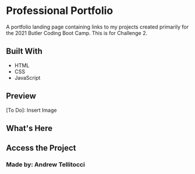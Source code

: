 # Professional Portfolio

A portfolio landing page containing links to my projects created primarily for the 2021 Butler Coding Boot Camp. This is for Challenge 2.

## Built With

* HTML
* CSS
* JavaScript

## Preview

[To Do]: Insert Image

## What's Here

## Access the Project

### Made by: Andrew Tellitocci